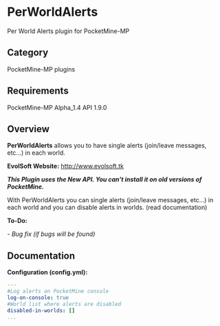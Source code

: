 # PerWorldAlerts

Per World Alerts plugin for PocketMine-MP

## Category

PocketMine-MP plugins

## Requirements

PocketMine-MP Alpha_1.4 API 1.9.0

## Overview

**PerWorldAlerts** allows you to have single alerts (join/leave messages, etc...) in each world.

**EvolSoft Website:** http://www.evolsoft.tk

***This Plugin uses the New API. You can't install it on old versions of PocketMine.***

With PerWorldAlerts you can single alerts (join/leave messages, etc...) in each world and you can disable alerts in worlds. (read documentation)

**To-Do:**

*- Bug fix (if bugs will be found)*

## Documentation 

**Configuration (config.yml):**
```yaml
---
#Log alerts on PocketMine console
log-on-console: true
#World list where alerts are disabled
disabled-in-worlds: []
...
```
